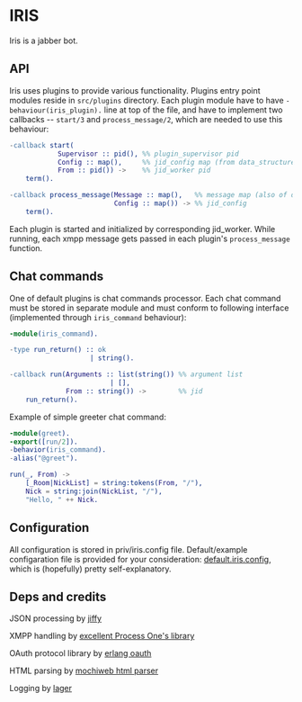 IRIS
====

Iris is a jabber bot.

API
---

Iris uses plugins to provide various functionality.
Plugins entry point modules reside in `src/plugins` directory. Each plugin module have to have `-behaviour(iris_plugin).` line at top of the file, and have to implement two callbacks -- `start/3` and `process_message/2`, which are needed to use this behaviour:
```erlang
-callback start(
            Supervisor :: pid(), %% plugin_supervisor pid
            Config :: map(),     %% jid_config map (from data_structures dir)
            From :: pid()) ->    %% jid_worker pid
    term().

-callback process_message(Message :: map(),   %% message map (also of data structures kind)
                          Config :: map()) -> %% jid_config
    term().
```
Each plugin is started and initialized by corresponding jid_worker.
While running, each xmpp message gets passed in each plugin's `process_message` function.

Chat commands
-------------

One of default plugins is chat commands processor.
Each chat command must be stored in separate module and must conform to following interface (implemented through `iris_command` behaviour):
```erlang
-module(iris_command).

-type run_return() :: ok
                    | string().

-callback run(Arguments :: list(string()) %% argument list
                         | [],
              From :: string()) ->        %% jid
    run_return().
```
Example of simple greeter chat command:
```erlang
-module(greet).
-export([run/2]).
-behavior(iris_command).
-alias("@greet").

run(_, From) ->
    [_Room|NickList] = string:tokens(From, "/"),
    Nick = string:join(NickList, "/"),
    "Hello, " ++ Nick.
```
Configuration
-------------

All configuration is stored in priv/iris.config file. Default/example configaration file is provided for your consideration: [default.iris.config](https://github.com/taptap/iris/blob/master/priv/default.iris.config), which is (hopefully) pretty self-explanatory.

Deps and credits
----------------

JSON processing by [jiffy](https://github.com/davisp/jiffy)

XMPP handling by [excellent Process One's library](http://processone.github.com/exmpp/)

OAuth protocol library by [erlang oauth](https://github.com/tim/erlang-oauth)

HTML parsing by [mochiweb html parser](https://github.com/mochi/mochiweb)

Logging by [lager](https://github.com/basho/lager)
